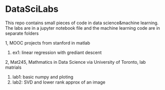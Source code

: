 # DataSciLabs

This repo contains small pieces of code in data science&machine learning. The labs are in a jupyter notebook file and the machine learning code are in separate folders

1, MOOC projects from stanford in matlab
  1) ex1: linear regression with grediant descent

2, Mat245, Mathmatics in Data Science via University of Toronto, lab matrials
  1) lab1: basic numpy and ploting
  2) lab2: SVD and lower rank approx of an image